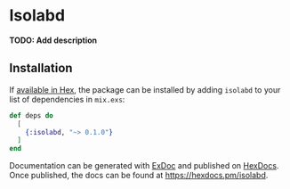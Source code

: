 # Isolabd

**TODO: Add description**

## Installation

If [available in Hex](https://hex.pm/docs/publish), the package can be installed
by adding `isolabd` to your list of dependencies in `mix.exs`:

```elixir
def deps do
  [
    {:isolabd, "~> 0.1.0"}
  ]
end
```

Documentation can be generated with [ExDoc](https://github.com/elixir-lang/ex_doc)
and published on [HexDocs](https://hexdocs.pm). Once published, the docs can
be found at <https://hexdocs.pm/isolabd>.

